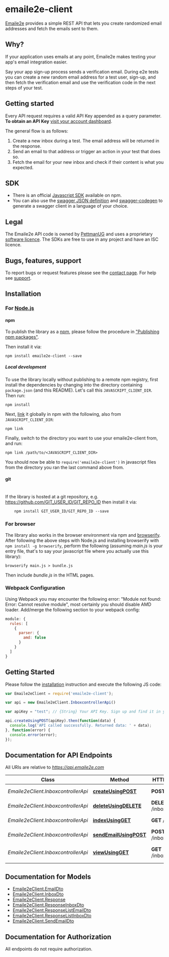 # emaile2e-client

[Emaile2e](http://www.emaile2e.com) provides a simple REST API that lets you create randomized email addresses and fetch the emails sent to them.

## Why?
If your application uses emails at any point, Emaile2e makes testing your app's email integration easier.

Say your app sign-up process sends a verification email. During e2e tests you can create a new random email 
address for a test user, sign-up, and then fetch the verification email and use the verification code in the next steps of your test.

## Getting started
Every API request requires a valid API Key appended as a query parameter. **To obtain an API Key** [visit your account dashboard](http://www.emaile2e.com/dashboard).  

The general flow is as follows: 
1. Create a new inbox during a test. The email address will be returned in the response. 
2. Send an email to that address or trigger an action in your test that does so.
3. Fetch the email for your new inbox and check if their content is what you expected.

## SDK
- There is an official [Javascript SDK](https://www.npmjs.com/package/emaile2e-client) available on npm.
- You can also use the [swagger JSON definition](https://api.emaile2e.com/v2/api-docs) and [swagger-codegen](https://github.com/swagger-api/swagger-codegen) to generate a swagger client in a language of your choice.

## Legal
The Emaile2e API code is owned by [PettmanUG](http://pettmanug.site) and uses a proprietary [software licence](http://www.binpress.com/license/view/l/c8376a01eca7465027a978d3fde5a1e2). The SDKs are free to use in any project and have an ISC licence.

## Bugs, features, support
To report bugs or request features please see the [contact page](http://www.emaile2e.com/contact). For help see [support](http://www.emaile2e.com/support).

## Installation

### For [Node.js](https://nodejs.org/)

#### npm

To publish the library as a [npm](https://www.npmjs.com/),
please follow the procedure in ["Publishing npm packages"](https://docs.npmjs.com/getting-started/publishing-npm-packages).

Then install it via:

```shell
npm install emaile2e-client --save
```

##### Local development

To use the library locally without publishing to a remote npm registry, first install the dependencies by changing 
into the directory containing `package.json` (and this README). Let's call this `JAVASCRIPT_CLIENT_DIR`. Then run:

```shell
npm install
```

Next, [link](https://docs.npmjs.com/cli/link) it globally in npm with the following, also from `JAVASCRIPT_CLIENT_DIR`:

```shell
npm link
```

Finally, switch to the directory you want to use your emaile2e-client from, and run:

```shell
npm link /path/to/<JAVASCRIPT_CLIENT_DIR>
```

You should now be able to `require('emaile2e-client')` in javascript files from the directory you ran the last 
command above from.

#### git
#
If the library is hosted at a git repository, e.g.
https://github.com/GIT_USER_ID/GIT_REPO_ID
then install it via:

```shell
    npm install GIT_USER_ID/GIT_REPO_ID --save
```

### For browser

The library also works in the browser environment via npm and [browserify](http://browserify.org/). After following
the above steps with Node.js and installing browserify with `npm install -g browserify`,
perform the following (assuming *main.js* is your entry file, that's to say your javascript file where you actually 
use this library):

```shell
browserify main.js > bundle.js
```

Then include *bundle.js* in the HTML pages.

### Webpack Configuration

Using Webpack you may encounter the following error: "Module not found: Error:
Cannot resolve module", most certainly you should disable AMD loader. Add/merge
the following section to your webpack config:

```javascript
module: {
  rules: [
    {
      parser: {
        amd: false
      }
    }
  ]
}
```

## Getting Started

Please follow the [installation](#installation) instruction and execute the following JS code:

```javascript
var Emaile2eClient = require('emaile2e-client');

var api = new Emaile2eClient.InboxcontrollerApi()

var apiKey = "test"; // {String} Your API Key. Sign up and find it in your dashboard.

api.createUsingPOST(apiKey).then(function(data) {
  console.log('API called successfully. Returned data: ' + data);
}, function(error) {
  console.error(error);
});


```

## Documentation for API Endpoints

All URIs are relative to *https://api.emaile2e.com*

Class | Method | HTTP request | Description
------------ | ------------- | ------------- | -------------
*Emaile2eClient.InboxcontrollerApi* | [**createUsingPOST**](docs/InboxcontrollerApi.md#createUsingPOST) | **POST** /inboxes | Create an inbox
*Emaile2eClient.InboxcontrollerApi* | [**deleteUsingDELETE**](docs/InboxcontrollerApi.md#deleteUsingDELETE) | **DELETE** /inboxes/{uuid} | Delete an inbox
*Emaile2eClient.InboxcontrollerApi* | [**indexUsingGET**](docs/InboxcontrollerApi.md#indexUsingGET) | **GET** /inboxes | List your inboxes
*Emaile2eClient.InboxcontrollerApi* | [**sendEmailUsingPOST**](docs/InboxcontrollerApi.md#sendEmailUsingPOST) | **POST** /inboxes/{uuid} | Send an email
*Emaile2eClient.InboxcontrollerApi* | [**viewUsingGET**](docs/InboxcontrollerApi.md#viewUsingGET) | **GET** /inboxes/{uuid} | Fetch emails for a given inbox


## Documentation for Models

 - [Emaile2eClient.EmailDto](docs/EmailDto.md)
 - [Emaile2eClient.InboxDto](docs/InboxDto.md)
 - [Emaile2eClient.Response](docs/Response.md)
 - [Emaile2eClient.ResponseInboxDto](docs/ResponseInboxDto.md)
 - [Emaile2eClient.ResponseListEmailDto](docs/ResponseListEmailDto.md)
 - [Emaile2eClient.ResponseListInboxDto](docs/ResponseListInboxDto.md)
 - [Emaile2eClient.SendEmailDto](docs/SendEmailDto.md)


## Documentation for Authorization

 All endpoints do not require authorization.

